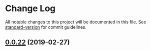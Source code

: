 # Change Log

All notable changes to this project will be documented in this file. See [standard-version](https://github.com/conventional-changelog/standard-version) for commit guidelines.

## [0.0.22](https://github.com/zlq4863947/dripjs/compare/v0.0.25...v0.0.22) (2019-02-27)
